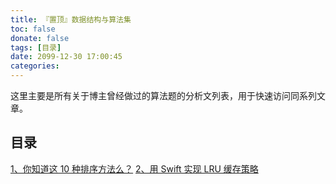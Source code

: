 ```yaml
---
title: 『置顶』数据结构与算法集
toc: false
donate: false
tags: [目录]
date: 2099-12-30 17:00:45
categories:
---
```


这里主要是所有关于博主曾经做过的算法题的分析文列表，用于快速访问同系列文章。

<!-- more -->

## 目录

[1、你知道这 10 种排序方法么？](https://www.muhlenxi.com/2020/04/20/069-talk-about-sort/)
[2、用 Swift 实现 LRU 缓存策略](https://www.muhlenxi.com/2020/09/27/083-lru/)
